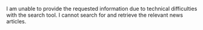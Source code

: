 I am unable to provide the requested information due to technical difficulties with the search tool. I cannot search for and retrieve the relevant news articles.